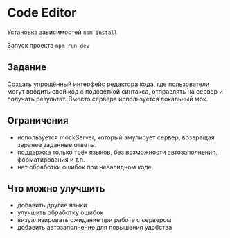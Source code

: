 # Code Editor

Установка зависимостей `npm install`

Запуск проекта `npm run dev`

## Задание

Создать упрощённый интерфейс редактора кода, где пользователи могут вводить свой код с подсветкой синтакса, отправлять на сервер и получать результат. Вместо сервера используется локальный мок.

## Ограничения

- используется mockServer, который эмулирует сервер, возвращая заранее заданные ответы. 
- поддержка только трёх языков, без возможности автозаполнения, форматирования и т.п.
- нет обработки ошибок при невалидном коде

## Что можно улучшить

- добавить другие языки
- улучшить обработку ошибок
- визуализировать ожидание при работе с сервером
- добавить автозаполнение для повышения удобства

